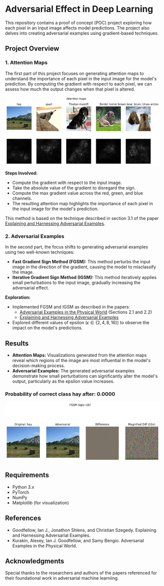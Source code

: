 # Adversarial Effect in Deep Learning

This repository contains a proof of concept (POC) project exploring how each pixel in an input image affects model predictions. The project also delves into creating adversarial examples using gradient-based techniques.

## Project Overview

### 1. Attention Maps

The first part of this project focuses on generating attention maps to understand the importance of each pixel in the input image for the model's prediction. By computing the gradient with respect to each pixel, we can assess how much the output changes when that pixel is altered.

![Attention Map Example](images/output.png)

**Steps Involved:**
- Compute the gradient with respect to the input image.
- Take the absolute value of the gradient to disregard the sign.
- Compute the max gradient value across the red, green, and blue channels.
- The resulting attention map highlights the importance of each pixel in the input image for the model's prediction.

This method is based on the technique described in section 3.1 of the paper [Explaining and Harnessing Adversarial Examples](https://arxiv.org/pdf/1312.6034.pdf).

### 2. Adversarial Examples

In the second part, the focus shifts to generating adversarial examples using two well-known techniques:

- **Fast Gradient Sign Method (FGSM):** This method perturbs the input image in the direction of the gradient, causing the model to misclassify the image.
- **Iterative Gradient Sign Method (IGSM):** This method iteratively applies small perturbations to the input image, gradually increasing the adversarial effect.

**Exploration:**
- Implemented FGSM and IGSM as described in the papers:
  - [Adversarial Examples in the Physical World](https://arxiv.org/pdf/1607.02533.pdf) (Sections 2.1 and 2.2)
  - [Explaining and Harnessing Adversarial Examples](https://arxiv.org/pdf/1412.6572.pdf)
- Explored different values of epsilon ($\epsilon \in \{2,4,8,16\}$) to observe the impact on the model's predictions.

## Results

- **Attention Maps:** Visualizations generated from the attention maps reveal which regions of the image are most influential in the model's decision-making process.
- **Adversarial Examples:** The generated adversarial examples demonstrate how small perturbations can significantly alter the model's output, particularly as the epsilon value increases.

### Probability of correct class hay after: 0.0000

![Attention Map Example](images/output1.png)

## Requirements

- Python 3.x
- PyTorch
- NumPy
- Matplotlib (for visualization)

## References

- Goodfellow, Ian J., Jonathon Shlens, and Christian Szegedy. Explaining and Harnessing Adversarial Examples.
- Kurakin, Alexey, Ian J. Goodfellow, and Samy Bengio. Adversarial Examples in the Physical World.

## Acknowledgments

Special thanks to the researchers and authors of the papers referenced for their foundational work in adversarial machine learniing.
